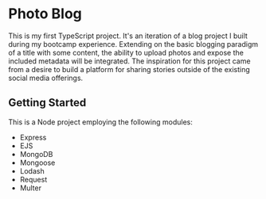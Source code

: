 # Photo Blog

This is my first TypeScript project. It's an iteration of a blog project I built during my bootcamp experience. Extending on the basic blogging paradigm of a title with some content, the ability to upload photos and expose the included metadata will be integrated. The inspiration for this project came from a desire to build a platform for sharing stories outside of the existing social media offerings.

## Getting Started

This is a Node project employing the following modules: 
- Express
- EJS
- MongoDB
- Mongoose
- Lodash
- Request
- Multer